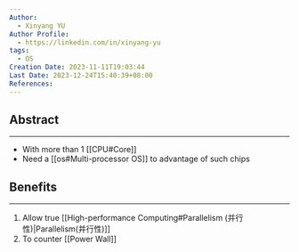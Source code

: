```yaml
---
Author:
  - Xinyang YU
Author Profile:
  - https://linkedin.com/in/xinyang-yu
tags:
  - OS
Creation Date: 2023-11-11T19:03:44
Last Date: 2023-12-24T15:40:39+08:00
References: 
---
```

## Abstract
---
- With more than 1 [[CPU#Core]]
- Need a [[os#Multi-processor OS]] to advantage of such chips

## Benefits
---
1. Allow true [[High-performance Computing#Parallelism (并行性)|Parallelism(并行性)]]
2. To counter [[Power Wall]]